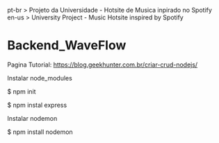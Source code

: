 pt-br > Projeto da Universidade - Hotsite de Musica inpirado no Spotify<br>
en-us > University Project - Music Hotsite inspired by Spotify


# Backend_WaveFlow

Pagina Tutorial: https://blog.geekhunter.com.br/criar-crud-nodejs/

Instalar node_modules

$ npm init

$ npm instal express


Instalar nodemon

$ npm install nodemon
